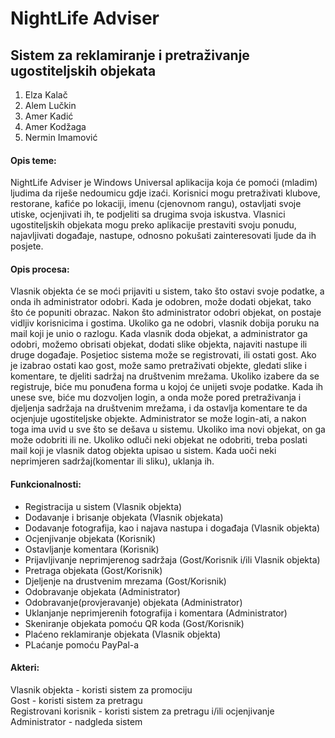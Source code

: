﻿# NightLife Adviser

## Sistem za reklamiranje i pretraživanje ugostiteljskih objekata

1. Elza Kalač  
2. Alem Lučkin  
3. Amer Kadić  
4. Amer Kodžaga
5. Nermin Imamović  

#### Opis teme: 

NightLife Adviser je Windows Universal aplikacija koja će pomoći (mladim) ljudima da riješe nedoumicu gdje izaći. Korisnici mogu pretraživati klubove, restorane, kafiće po lokaciji, imenu (cjenovnom rangu), ostavljati svoje utiske, ocjenjivati ih, te podjeliti sa drugima svoja iskustva. Vlasnici ugostiteljskih objekata mogu preko aplikacije prestaviti svoju ponudu, najavljivati događaje, nastupe, odnosno pokušati zainteresovati ljude da ih posjete.

#### Opis procesa: 

Vlasnik objekta će se moći prijaviti u sistem, tako što ostavi svoje podatke, a onda ih administrator odobri. Kada je odobren, može dodati objekat, tako što će popuniti obrazac. Nakon što administrator odobri objekat, on postaje vidljiv korisnicima i gostima. Ukoliko ga ne odobri, vlasnik dobija poruku na mail koji je unio o razlogu. Kada vlasnik doda objekat, a administrator ga odobri, možemo obrisati objekat, dodati slike objekta, najaviti nastupe ili druge događaje. 
Posjetioc sistema može se registrovati, ili ostati gost. Ako je izabrao ostati kao gost, može samo pretraživati objekte, gledati slike i komentare, te djeliti sadržaj na društvenim mrežama. 
Ukoliko izabere da se registruje, biće mu ponuđena forma u kojoj će unijeti svoje podatke. Kada ih unese sve, biće mu dozvoljen login, a onda može pored pretraživanja i djeljenja sadržaja na društvenim mrežama, i da ostavlja komentare te da ocjenjuje ugostiteljske objekte. 
Administrator se može login-ati, a nakon toga ima uvid u sve što se dešava u sistemu. Ukoliko ima novi objekat, on ga može odobriti ili ne. Ukoliko odluči neki objekat ne odobriti, treba poslati mail koji je vlasnik datog objekta upisao u sistem. Kada uoči neki neprimjeren sadržaj(komentar ili sliku), uklanja ih. 

#### Funkcionalnosti: 

- Registracija u sistem (Vlasnik objekta)
- Dodavanje i brisanje objekata (Vlasnik objekata)
- Dodavanje fotografija, kao i najava nastupa i događaja (Vlasnik objekta)
- Ocjenjivanje objekata (Korisnik)
- Ostavljanje komentara (Korisnik)
- Prijavljivanje neprimjerenog sadržaja (Gost/Korisnik i/ili Vlasnik objekta)
- Pretraga objekata (Gost/Korisnik)
- Djeljenje na drustvenim mrezama (Gost/Korisnik)
- Odobravanje objekata (Administrator)
- Odobravanje(provjeravanje) objekata (Administrator)
- Uklanjanje neprimjerenih fotografija i komentara (Administrator)
- Skeniranje objekata pomoću QR koda (Gost/Korisnik)
- Plaćeno reklamiranje objekata (Vlasnik objekta)
- PLaćanje pomoću PayPal-a 

#### Akteri: 

Vlasnik objekta - koristi sistem za promociju  
Gost - koristi sistem za pretragu   
Registrovani korisnik - koristi sistem za pretragu i/ili ocjenjivanje      
Administrator - nadgleda sistem    



